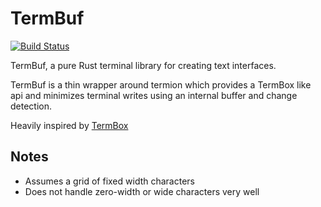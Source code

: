 # TermBuf 

[![Build Status](https://travis-ci.org/Noskcaj19/termbuf.svg?branch=master)](https://travis-ci.org/Noskcaj19/termbuf)

TermBuf, a pure Rust terminal library for creating text interfaces.

TermBuf is a thin wrapper around termion which provides a TermBox like api and minimizes terminal writes using an internal buffer and change detection.

Heavily inspired by [TermBox](https://github.com/nsf/termbox)

## Notes
* Assumes a grid of fixed width characters
* Does not handle zero-width or wide characters very well